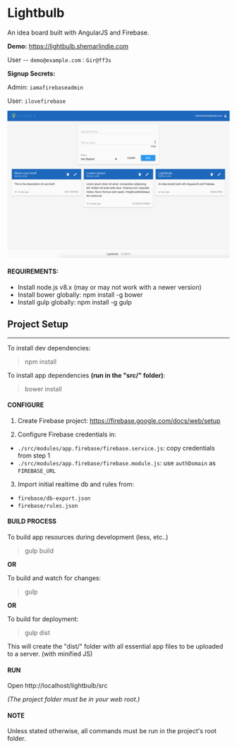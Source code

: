 # Lightbulb #
An idea board built with AngularJS and Firebase.

**Demo:** https://lightbulb.shemarlindie.com

User -- `demo@example.com` : `Gir@ff3s`

**Signup Secrets:**

Admin: `iamafirebaseadmin`

User: `ilovefirebase`

![Lightbulb app screenshot](./screenshots/app.png)

#### REQUIREMENTS: ####
* Install node.js v8.x (may or may not work with a newer version)
* Install bower globally: npm install -g bower
* Install gulp globally: npm install -g gulp

## Project Setup ##
----

To install dev dependencies: 
> npm install

To install app dependencies **(run in the "src/" folder)**:
> bower install

#### CONFIGURE ####

1. Create Firebase project: https://firebase.google.com/docs/web/setup

2. Configure Firebase credentials in:
- `./src/modules/app.firebase/firebase.service.js`:  copy credentials from step 1
- `./src/modules/app.firebase/firebase.module.js`: use `authDomain` as `FIREBASE_URL`

3. Import initial realtime db and rules from:
- `firebase/db-export.json`
- `firebase/rules.json`


#### BUILD PROCESS ####
To build app resources during development (less, etc..)
> gulp build

**OR** 

To build and watch for changes:
> gulp

**OR**

To build for deployment:
> gulp dist

This will create the "dist/" folder with all essential app files to be uploaded to a server. (with minified JS)

#### RUN ####

Open http://localhost/lightbulb/src

_(The project folder must be in your web root.)_

#### NOTE ####
Unless stated otherwise, all commands must be run in the project's root folder.
